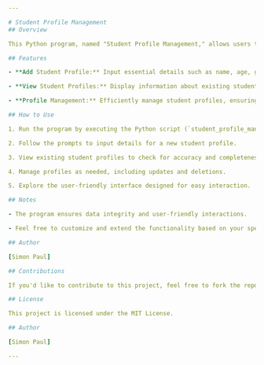 ```yaml
---

# Student Profile Management
## Overview

This Python program, named "Student Profile Management," allows users to input details of a student and create a profile for them. The program includes features to add, view, and manage student profiles.

## Features

- **Add Student Profile:** Input essential details such as name, age, gender, and contact information to create a comprehensive student profile.

- **View Student Profiles:** Display information about existing student profiles, providing a quick overview of each student's details.

- **Profile Management:** Efficiently manage student profiles, ensuring easy access to information and updates.

## How to Use

1. Run the program by executing the Python script (`student_profile_management.py`).

2. Follow the prompts to input details for a new student profile.

3. View existing student profiles to check for accuracy and completeness.

4. Manage profiles as needed, including updates and deletions.

5. Explore the user-friendly interface designed for easy interaction.

## Notes

- The program ensures data integrity and user-friendly interactions.

- Feel free to customize and extend the functionality based on your specific needs.

## Author

[Simon Paul]

## Contributions

If you'd like to contribute to this project, feel free to fork the repository, make your changes, and submit a pull request. Feel free to contribute, report issues, or customize the program based on your specific project details.Bug fixes, feature enhancements, and code improvements are welcome!

## License

This project is licensed under the MIT License.

## Author

[Simon Paul]

---
```

